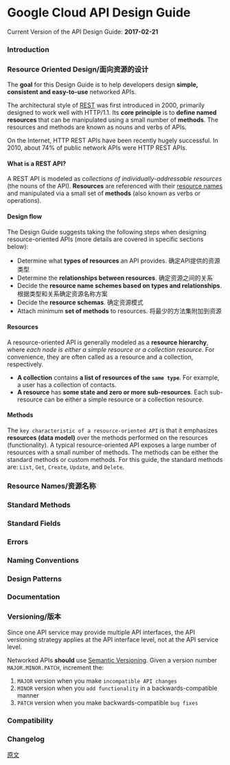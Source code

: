 

Google Cloud API Design Guide
=============================
Current Version of the API Design Guide: **2017-02-21**


### Introduction


### Resource Oriented Design/面向资源的设计
The **goal** for this Design Guide is to help developers design **simple, consistent and easy-to-use** networked APIs.

The architectural style of [REST](https://en.wikipedia.org/wiki/Representational_state_transfer)
was first introduced in 2000, primarily designed to work well with HTTP/1.1.
Its **core principle** is to **define named resources** that can be manipulated using a small number of **methods**.
The resources and methods are known as nouns and verbs of APIs.

On the Internet, HTTP REST APIs have been recently hugely successful.
In 2010, about 74% of public network APIs were HTTP REST APIs.

#### What is a REST API?
A REST API is modeled as _collections of individually-addressable resources_ (the nouns of the API).
**Resources** are referenced with their [resource names](https://cloud.google.com/apis/design/resource_names)
and manipulated via a small set of **methods** (also known as verbs or operations).

#### Design flow
The Design Guide suggests taking the following steps when designing resource-oriented APIs
(more details are covered in specific sections below):
* Determine what **types of resources** an API provides. 确定API提供的资源类型
* Determine the **relationships between resources**. 确定资源之间的关系
* Decide the **resource name schemes based on types and relationships**. 根据类型和关系确定资源名称方案
* Decide the **resource schemas**. 确定资源模式
* Attach minimum **set of methods** to resources. 将最少的方法集附加到资源

#### Resources
A resource-oriented API is generally modeled as a **resource hierarchy**,
where _each node is either a simple resource or a collection resource_.
For convenience, they are often called as a resource and a collection, respectively.
* **A collection** contains **a list of resources of the `same type`**. For example, a user has a collection of contacts.
* **A resource** has **some state and zero or more sub-resources**.
  Each sub-resource can be either a simple resource or a collection resource.

#### Methods
The `key characteristic of a resource-oriented API` is that it emphasizes **resources (data model)** over the methods performed on the resources (functionality).
A typical resource-oriented API exposes a large number of resources with a small number of methods.
The methods can be either the standard methods or custom methods.
For this guide, the standard methods are: `List`, `Get`, `Create`, `Update`, and `Delete`.


### Resource Names/资源名称


### Standard Methods


### Standard Fields


### Errors


### Naming Conventions


### Design Patterns


### Documentation


### Versioning/版本
Since one API service may provide multiple API interfaces, the API versioning strategy applies at the API interface level, not at the API service level.

Networked APIs **should** use [Semantic Versioning](https://semver.org/).
Given a version number `MAJOR.MINOR.PATCH`, increment the:
1. `MAJOR` version when you make `incompatible API changes`
2. `MINOR` version when you `add functionality` in a backwards-compatible manner
3. `PATCH` version when you make backwards-compatible `bug fixes`


### Compatibility


### Changelog


[原文](https://cloud.google.com/apis/design/)

